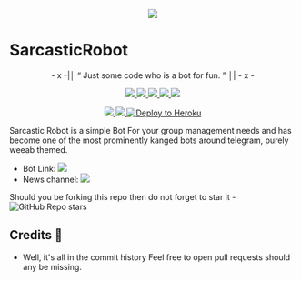 <p align="center">
  <img src="https://telegra.ph/file/9066b2ad4b5ae6974c5e1.jpg">
</p>

# SarcasticRobot

<p align="center">
- x -|│  “	Just some code who is a bot for fun. ”  │| - x -
</p>
<p align="center">
<a href="https://github.com/MunnaBhai-01/SaitamaRobot" alt="GitHub release (latest by date including pre-releases)"> <img src="https://img.shields.io/github/v/release/MunnaBhai-01/saitamarobot?include_prereleases?style=flat&logo=github" /> </a>
<a href="https://www.python.org/" alt="made-with-python"> <img src="https://img.shields.io/badge/Made%20with-Python-1f425f.svg?style=flat&logo=python&color=blue" /> </a>
<a href="https://github.com/MunnaBhai-01/SaitamaRobot" alt="Docker!"> <img src="https://aleen42.github.io/badges/src/docker.svg" /> </a>
<a href="https://github.com/MunnaBhai-01/SaitamaRobot" alt="GitHub repo size"> <img src="https://img.shields.io/github/repo-size/MunnaBhai-01/saitamarobot" /> </a>
<a href="https://github.com/MunnaBhai-01/SaitamaRobot/blob/master/LICENSE" alt="GPLv3 license"> <img src="https://img.shields.io/badge/License-GPLv3-blue.svg" /> </a>
</p>
<p align="center">
<a href="https://t.me/SarcasticsGroupRobot" alt="Telegram!"> <img src="https://aleen42.github.io/badges/src/telegram.svg" /> </a>
<a href="https://github.com/MunnaBhai-01/SaitamaRobot/graphs/commit-activity" alt="Maintenance"> <img src="https://img.shields.io/badge/Maintained%3F-Yes-green.svg" /> </a>
<a href="https://img.shields.io/badge/Maintained-By-green.svg)](https://t.me/SarcasticLucky)

Deploy Sarcastic Robot to Heroku:

<p align="left"><a href="https://heroku.com/deploy?template=https://github.com/MunnaBhai-01/SaitamaRobot/tree/master"> <img src="https://www.herokucdn.com/deploy/button.svg" alt="Deploy to Heroku" /></a></p>

Sarcastic Robot is a simple Bot For your group management needs and has become one of the most prominently kanged bots around telegram, purely weeab themed.

* Bot Link:  <a href="https://t.me/SarcasticGroupRobot" alt="SarcasticGroupRobot"> <img src="https://img.shields.io/badge/%F0%9F%A4%96%20-SarcasticGroupRobot-blue" /> </a>
* News channel: <a  href="https://t.me/SarcasticsNews" alt="One Punch Updates"> <img  src="https://img.shields.io/badge/%F0%9F%92%A1-Sarcastic%20Robot%20News-9cf" /> </a>

Should you be forking this repo then do not forget to star it - <img alt="GitHub Repo stars" src="https://img.shields.io/github/stars/MunnaBhai-01/saitamarobot?color=white&label=%F0%9F%8C%9F%20star">

## Credits 📍
* Well, it's all in the commit history 
Feel free to open pull requests should any be missing.
